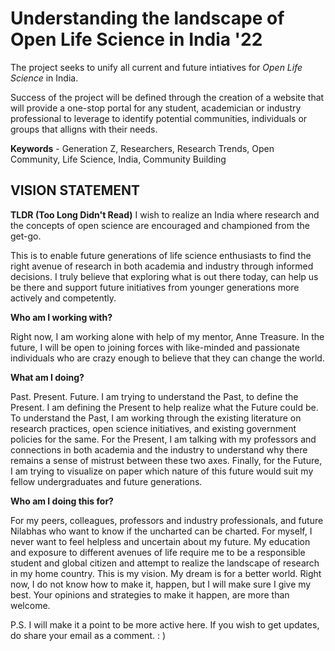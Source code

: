 # Understanding the landscape of Open Life Science in India '22
The project seeks to unify all current and future intiatives for _Open Life Science_ in India. 

Success of the project will be defined through the creation of a website that will provide a one-stop portal for any student, academician or industry professional to leverage to identify potential communities, individuals or groups that alligns with their needs. 

**Keywords** - Generation Z, Researchers, Research Trends, Open Community, Life Science, India, Community Building


## VISION STATEMENT ##
__TLDR (Too Long Didn't Read)__ 
I wish to realize an India where research and the concepts of open science are encouraged and championed from the get-go.

This is to enable future generations of life science enthusiasts to find the right avenue of research in both academia and industry through informed decisions. I truly believe that exploring what is out there today, can help us be there and support future initiatives from younger generations more actively and competently.

__Who am I working with?__

Right now, I am working alone with help of my mentor, Anne Treasure. In the future, I will be open to joining forces with like-minded and passionate individuals who are crazy enough to believe that they can change the world.

__What am I doing?__

Past. Present. Future. I am trying to understand the Past, to define the Present. I am defining the Present to help realize what the Future could be. To understand the Past, I am working through the existing literature on research practices, open science initiatives, and existing government policies for the same. For the Present, I am talking with my professors and connections in both academia and the industry to understand why there remains a sense of mistrust between these two axes. Finally, for the Future, I am trying to visualize on paper which nature of this future would suit my fellow undergraduates and future generations.

__Who am I doing this for?__

For my peers, colleagues, professors and industry professionals, and future Nilabhas who want to know if the uncharted can be charted.
For myself, I never want to feel helpless and uncertain about my future. My education and exposure to different avenues of life require me to be a responsible student and global citizen and attempt to realize the landscape of research in my home country.
This is my vision. My dream is for a better world. Right now, I do not know how to make it, happen, but I will make sure I give my best. Your opinions and strategies to make it happen, are more than welcome.

P.S. I will make it a point to be more active here. If you wish to get updates, do share your email as a comment. : )
